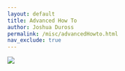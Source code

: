 ```yaml
---
layout: default
title: Advanced How To
author: Joshua Duross
permalink: /misc/advancedHowto.html
nav_exclude: true
---
```

<img src="/images/pexels-ferarcosn-211122.jpg">